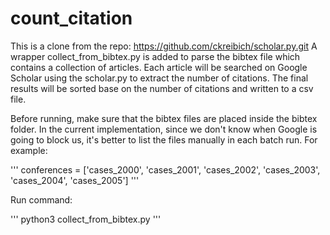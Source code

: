 # count_citation
This is a clone from the repo: https://github.com/ckreibich/scholar.py.git
A wrapper collect_from_bibtex.py is added to parse the bibtex file which contains a collection of articles. Each article will be searched on Google Scholar using the scholar.py to extract the number of citations. The final results will be sorted base on the number of citations and written to a csv file.

Before running, make sure that the bibtex files are placed inside the bibtex folder. In the current implementation, since we don't know when Google is going to block us, it's better to list the files manually in each batch run. For example: 

'''
  conferences = ['cases_2000', 'cases_2001', 'cases_2002', 'cases_2003', 'cases_2004', 'cases_2005']
'''

Run command:

'''
python3 collect_from_bibtex.py
'''

